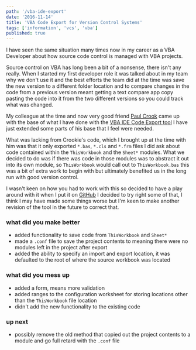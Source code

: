 ```yaml
---
path: '/vba-ide-export'
date: '2016-11-14'
title: 'VBA Code Export for Version Control Systems'
tags: ['information', 'vcs', 'vba']
published: true
---
```


I have seen the same situation many times now in my career as a VBA
Developer about how source code control is managed with VBA projects.

Source control on VBA has long been a bit of a nonsense, there isn't
any really. When I started my first developer role it was talked about
in my team why we don't use it and the best efforts the team did at
the time was save the new version to a different folder location and
to compare changes in the code from a previous version meant getting a
text compare app copy pasting the code into it from the two different
versions so you could track what was changed.

My colleague at the time and now very good friend
[Paul Crook](https://uk.linkedin.com/in/paul-crook-4065a461) came up
with the base of what I have done with the
[VBA IDE Code Export tool](https://github.com/spences10/VBA-IDE-Code-Export)
I have just extended some parts of his base that I feel were needed.

What was lacking from Crookie's code, which I brought up at the time
with him was that it only exported `*.bas`, `*.cls` and `*.frm` files
I did ask about code contained within the `ThisWorkbook` and the
`Sheet*` modules. What we decided to do was if there was code in those
modules was to abstract it out into its own module, so `ThisWorkbook`
would call out to `ThisWorkbook.bas` this was a bit of extra work to
begin with but ultimately benefited us in the long run with good
version control.

I wasn't keen on how you had to work with this so decided to have a
play around with it when I put it on
[GitHub](https://github.com/spences10/VBA-IDE-Code-Export) I decided
to try right some of that, I think I may have made some things worse
but I'm keen to make another revision of the tool in the future to
correct that.

### what did you make better

- added functionality to save code from `ThisWorkbook` and `Sheet*`
- made a `.conf` file to save the project contents to meaning there
  were no modules left in the project after export
- added the ability to specify an import and export location, it was
  defaulted to the root of where the source workbook was located

### what did you mess up

- added a form, means more validation
- added ranges to the configuration worksheet for storing locations
  other than the `ThisWorkbook` file location
- didn't add the new functionality to the existing code

### up next

- possibly remove the old method that copied out the project contents
  to a module and go full retard with the `.conf` file
